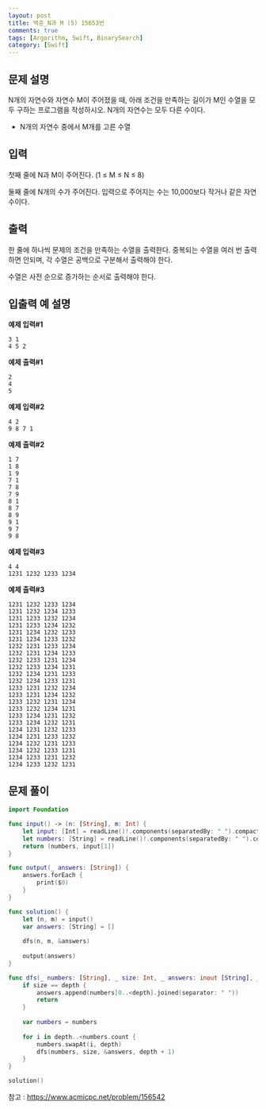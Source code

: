 ```yaml
---
layout: post
title: 백준_N과 M (5) 15653번
comments: true
tags: [Argorithm, Swift, BinarySearch]
category: [Swift]
---
```


## 문제 설명

N개의 자연수와 자연수 M이 주어졌을 때, 아래 조건을 만족하는 길이가 M인 수열을 모두 구하는 프로그램을 작성하시오. N개의 자연수는 모두 다른 수이다.

- N개의 자연수 중에서 M개를 고른 수열

## 입력

첫째 줄에 N과 M이 주어진다. (1 ≤ M ≤ N ≤ 8)

둘째 줄에 N개의 수가 주어진다. 입력으로 주어지는 수는 10,000보다 작거나 같은 자연수이다.

## 출력

한 줄에 하나씩 문제의 조건을 만족하는 수열을 출력한다. 중복되는 수열을 여러 번 출력하면 안되며, 각 수열은 공백으로 구분해서 출력해야 한다.

수열은 사전 순으로 증가하는 순서로 출력해야 한다.

## 입출력 예 설명

**예제 입력#1**

```
3 1
4 5 2
```

**예제 출력#1**

```
2
4
5
```

**예제 입력#2**

```
4 2
9 8 7 1
```

**예제 출력#2**

```
1 7
1 8
1 9
7 1
7 8
7 9
8 1
8 7
8 9
9 1
9 7
9 8
```

**예제 입력#3**

```
4 4
1231 1232 1233 1234
```

**예제 출력#3**

```
1231 1232 1233 1234
1231 1232 1234 1233
1231 1233 1232 1234
1231 1233 1234 1232
1231 1234 1232 1233
1231 1234 1233 1232
1232 1231 1233 1234
1232 1231 1234 1233
1232 1233 1231 1234
1232 1233 1234 1231
1232 1234 1231 1233
1232 1234 1233 1231
1233 1231 1232 1234
1233 1231 1234 1232
1233 1232 1231 1234
1233 1232 1234 1231
1233 1234 1231 1232
1233 1234 1232 1231
1234 1231 1232 1233
1234 1231 1233 1232
1234 1232 1231 1233
1234 1232 1233 1231
1234 1233 1231 1232
1234 1233 1232 1231
```

## 문제 풀이

```swift
import Foundation

func input() -> (n: [String], m: Int) {
    let input: [Int] = readLine()!.components(separatedBy: " ").compactMap { Int($0) }
    let numbers: [String] = readLine()!.components(separatedBy: " ").compactMap { Int($0) }.sorted().compactMap { String($0) }
    return (numbers, input[1])
}

func output(_ answers: [String]) {
    answers.forEach {
        print($0)
    }
}

func solution() {
    let (n, m) = input()
    var answers: [String] = []
    
    dfs(n, m, &answers)
    
    output(answers)
}

func dfs(_ numbers: [String], _ size: Int, _ answers: inout [String], _ depth: Int = 0) {
    if size == depth {
        answers.append(numbers[0..<depth].joined(separator: " "))
        return
    }
            
    var numbers = numbers
    
    for i in depth..<numbers.count {
        numbers.swapAt(i, depth)
        dfs(numbers, size, &answers, depth + 1)
    }
}

solution()
```

참고 : <https://www.acmicpc.net/problem/156542>